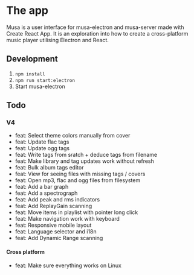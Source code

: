 # The app

Musa is a user interface for musa-electron and musa-server made with Create React App.
It is an exploration into how to create a cross-platform music player
utilising Electron and React.

## Development

1. `npm install`
2. `npm run start:electron`
3. Start musa-electron

## Todo

### V4

- feat: Select theme colors manually from cover
- feat: Update flac tags
- feat: Update ogg tags
- feat: Write tags from sratch + deduce tags from filename
- feat: Make library and tag updates work without refresh
- feat: Bulk album tags editor
- feat: View for seeing files with missing tags / covers
- feat: Open mp3, flac and ogg files from filesystem
- feat: Add a bar graph
- feat: Add a spectrograph
- feat: Add peak and rms indicators
- feat: Add ReplayGain scanning
- feat: Move items in playlist with pointer long click
- feat: Make navigation work with keyboard
- feat: Responsive mobile layout
- feat: Language selector and i18n
- feat: Add Dynamic Range scanning

#### Cross platform

- feat: Make sure everything works on Linux
